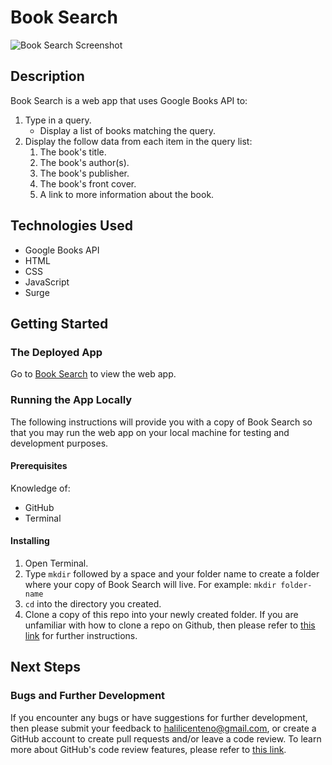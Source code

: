 # Book Search

![Book Search Screenshot](https://i.imgur.com/zR4VzZY.png "Book Search Screenshot")

## Description

Book Search is a web app that uses Google Books API to:

1. Type in a query.
    * Display a list of books matching the query.
2. Display the follow data from each item in the query list:
    1. The book's title.
    2. The book's author(s).
    3. The book's publisher.
    4. The book's front cover.
    5. A link to more information about the book.

## Technologies Used

* Google Books API
* HTML
* CSS
* JavaScript
* Surge

## Getting Started

### The Deployed App

Go to [Book Search](http://polite-hose.surge.sh/) to view the web app.

### Running the App Locally

The following instructions will provide you with a copy of Book Search so that you may run the web app on your local machine for testing and development purposes.

#### Prerequisites

Knowledge of:

* GitHub
* Terminal

#### Installing

1. Open Terminal.
2. Type `mkdir` followed by a space and your folder name to create a folder where your copy of Book Search will live. For example: `mkdir folder-name`
3. `cd` into the directory you created.
4. Clone a copy of this repo into your newly created folder. If you are unfamiliar with how to clone a repo on Github, then please refer to [this link](https://help.github.com/articles/cloning-a-repository/) for further instructions.

## Next Steps

### Bugs and Further Development

If you encounter any bugs or have suggestions for further development, then please submit your feedback to halilicenteno@gmail.com, or create a GitHub account to create pull requests and/or leave a code review. To learn more about GitHub's code review features, please refer to [this link](https://github.com/features/code-review/).